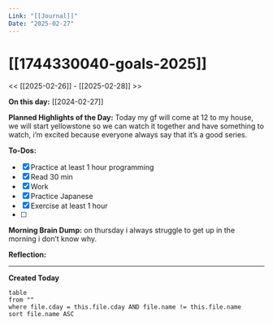 ```yaml
---
Link: "[[Journal]]"
Date: "2025-02-27"
---
```


# [[1744330040-goals-2025]]

<< [[2025-02-26]] - [[2025-02-28]] >>

**On this day:** [[2024-02-27]]

**Planned Highlights of the Day:**
Today my gf will come at 12 to my house, we will start yellowstone so we can watch it together and have something to watch, i’m excited because everyone always say that it’s a good series.

**To-Dos:**

- [x] Practice at least 1 hour programming
- [x] Read 30 min
- [x] Work
- [x] Practice Japanese
- [x] Exercise at least 1 hour
- [ ]

**Morning Brain Dump:**
on thursday i always struggle to get up in the morning i don’t know why.

**Reflection:**

---

**Created Today**

```dataview
table
from ""
where file.cday = this.file.cday AND file.name != this.file.name
sort file.name ASC
```
